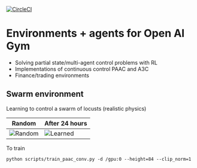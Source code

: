 [![CircleCI](https://circleci.com/gh/allentran/golds-rl-gym/tree/master.svg?style=svg)](https://circleci.com/gh/allentran/golds-rl-gym/tree/master)
# Environments + agents for Open AI Gym
* Solving partial state/multi-agent control problems with RL
* Implementations of continuous control PAAC and A3C
* Finance/trading environments

## Swarm environment
Learning to control a swarm of locusts (realistic physics)

Random | After 24 hours
------------ | -------------
![Random](https://media.giphy.com/media/jnVo0Fe0cBqAJgS3Ja/giphy.gif) | ![Learned](https://media.giphy.com/media/EfmXvtNq3ZnjHTAY2Z/giphy.gif)

To train
```
python scripts/train_paac_conv.py -d /gpu:0 --height=84 --clip_norm=1
```
